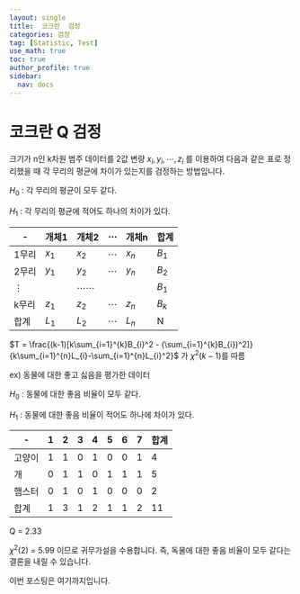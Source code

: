 ```yaml
---
layout: single
title:  코크란  검정
categories: 검정
tag: [Statistic, Test]
use_math: true
toc: true
author_profile: true
sidebar:
  nav: docs
---
```


# 코크란 Q 검정

크기가 n인 k차원 범주 데이터를 2값 변량  $x_{i}, y_{i}, \cdots , z_{i}$ 를 이용하여 다음과 같은 표로 정리했을 때 각 무리의 평균에 차이가 있는지를 검정하는 방법입니다.  

$H_{0}$ : 각 무리의 평균이 모두 같다.

$H_{1}$ : 각 무리의 평균에 적어도 하나의 차이가 있다.

|-|개체1|개체2|$\cdots$|개체n|합계|
|-|-|-|-|-|-|
|1무리|$x_{1}$|$x_{2}$|$\cdots$|$x_{n}$|$B_{1}$|
|2무리|$y_{1}$|$y_{2}$|$\cdots$|$y_{n}$|$B_{2}$|
|$\vdots$||$\cdots\cdots$|||$B_{1}$|
|k무리|$z_{1}$|$z_{2}$|$\cdots$|$z_{n}$|$B_{k}$|
|합계|$L_{1}$|$L_{2}$|$\cdots$|$L_{n}$|N|

$T = \frac{(k-1)[k\sum_{i=1}^{k}B_{i}^2 - (\sum_{i=1}^{k}B_{i})^2]}{k\sum_{i=1}^{n}L_{i}-\sum_{i=1}^{n}L_{i}^2}$
가 $\chi^2(k-1)$를 따름

ex) 동물에 대한 좋고 싫음을 평가한 데이터

$H_{0}$ : 동물에 대한 좋음 비율이 모두 같다.

$H_{1}$ : 동물에 대한 좋음 비율이 적어도 하나에 차이가 있다.

|-|1|2|3|4|5|6|7|합계|
|-|-|-|-|-|-|-|-|-|
|고양이|1|1|0|1|0|0|1|4|
|개|0|1|1|0|1|1|1|5|
|햄스터|0|1|0|1|0|0|0|2|
|합계|1|3|1|2|1|1|2|11|

Q = 2.33

$\chi^2(2)$ = 5.99 이므로 귀무가설을 수용합니다. 즉, 독물에 대한 좋음 비율이 모두 같다는 결론을 내릴 수 있습니다.

이번 포스팅은 여기까지입니다.




